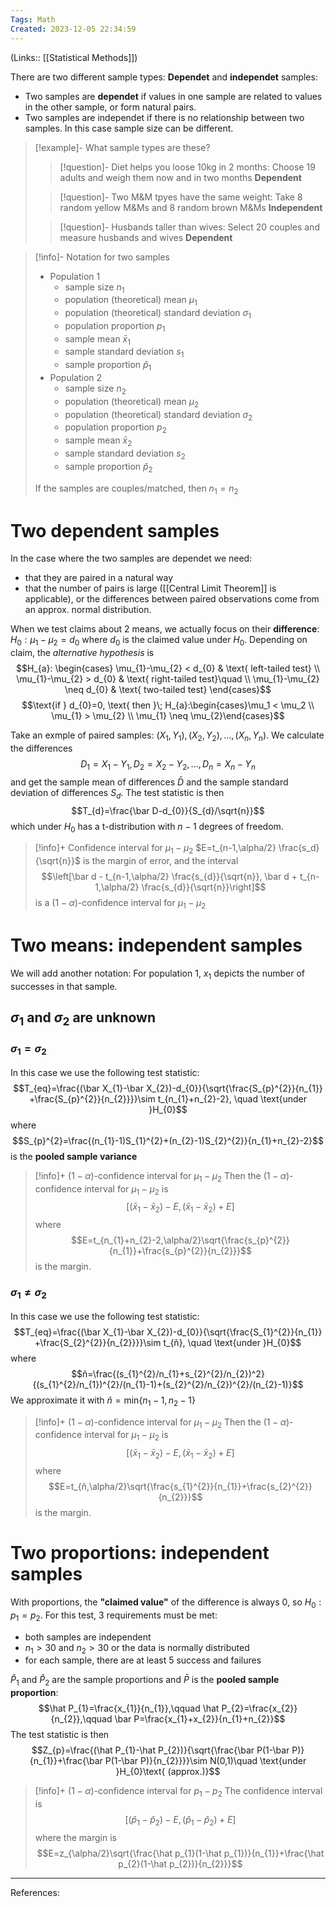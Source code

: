 ```yaml
---
Tags: Math
Created: 2023-12-05 22:34:59
---
```

(Links:: [[Statistical Methods]])

There are two different sample types: **Dependet** and **independet** samples:
- Two samples are **dependet** if values in one sample are related to values in the other sample, or form natural pairs.
- Two samples are independet if there is no relationship between two samples. In this case sample size can be different.

> [!example]- What sample types are these?
> > [!question]- Diet helps you loose 10kg in 2 months: Choose 19 adults and weigh them now and in two months
> > **Dependent** 
> 
> > [!question]- Two M&M tpyes have the same weight: Take 8 random yellow M&Ms and 8 random brown M&Ms
> > **Independent**
> 
> > [!question]- Husbands taller than wives: Select 20 couples and measure husbands and wives
> > **Dependent**

> [!info]- Notation for two samples
> - Population 1
> 	- sample size $n_1$
> 	- population (theoretical) mean $\mu_1$
> 	- population (theoretical) standard deviation $\sigma_1$
> 	- population proportion $p_1$
> 	- sample mean $\bar x_1$
> 	- sample standard deviation $s_1$
> 	- sample proportion $\hat p_1$
> - Population 2
> 	- sample size $n_2$
> 	- population (theoretical) mean $\mu_2$
> 	- population (theoretical) standard deviation $\sigma_2$
> 	- population proportion $p_2$
> 	- sample mean $\bar x_2$
> 	- sample standard deviation $s_2$
> 	- sample proportion $\hat p_2$
> 
> If the samples are couples/matched, then $n_1=n_2$

# Two dependent samples

In the case where the two samples are dependet we need:
- that they are paired in a natural way
- that the number of pairs is large ([[Central Limit Theorem]] is applicable), or the differences between paired observations come from an approx. normal distribution.

When we test claims about 2 means, we actually focus on their **difference**: $H_0:\mu_{1}- \mu_{2}=d_{0}$ where $d_0$ is the claimed value under $H_0$. Depending on claim, the *alternative hypothesis* is $$H_{a}: \begin{cases} \mu_{1}-\mu_{2} < d_{0} & \text{ left-tailed test} \\
\mu_{1}-\mu_{2} > d_{0} & \text{ right-tailed test}\quad  \\
\mu_{1}-\mu_{2} \neq d_{0} & \text{ two-tailed test}
\end{cases}$$ 
$$\text{if } d_{0}=0, \text{ then }\; H_{a}:\begin{cases}\mu_1 < \mu_2 \\ \mu_{1} > \mu_{2} \\ \mu_{1} \neq \mu_{2}\end{cases}$$

Take an exmple of paired samples: $(X_{1},Y_{1}),(X_{2},Y_{2}),...,(X_{n},Y_{n})$. We calculate the differences $$D_1=X_{1}-Y_{1}, D_{2}=X_{2}-Y_{2},...,D_{n}=X_{n}-Y_{n}$$
and get the sample mean of differences $\bar D$ and the sample standard deviation of differences $S_d$. The test statistic is then $$T_{d}=\frac{\bar D-d_{0}}{S_{d}/\sqrt{n}}$$ which under $H_0$ has a t-distribution with $n-1$ degrees of freedom.

> [!info]+ Confidence interval for $\mu_{1}-\mu_{2}$
> $E=t_{n-1,\alpha/2} \frac{s_d}{\sqrt{n}}$ is the margin of error, and the interval $$\left[\bar d - t_{n-1,\alpha/2} \frac{s_{d}}{\sqrt{n}}, \bar d + t_{n-1,\alpha/2} \frac{s_{d}}{\sqrt{n}}\right]$$ is a $(1-\alpha)$-confidence interval for $\mu_{1}-\mu_{2}$

# Two means: independent samples
We will add another notation: For population 1, $x_1$ depicts the number of successes in that sample.
## $\sigma_{1}$ and $\sigma_{2}$ are unknown
### $\sigma_{1}=\sigma_{2}$
In this case we use the following test statistic: $$T_{eq}=\frac{(\bar X_{1}-\bar X_{2})-d_{0}}{\sqrt{\frac{S_{p}^{2}}{n_{1}} +\frac{S_{p}^{2}}{n_{2}}}}\sim t_{n_{1}+n_{2}-2}, \quad \text{under }H_{0}$$ 
where $$S_{p}^{2}=\frac{(n_{1}-1)S_{1}^{2}+(n_{2}-1)S_{2}^{2}}{n_{1}+n_{2}-2}$$ is the **pooled sample variance**
> [!info]+ $(1-\alpha)$-confidence interval for $\mu_{1}-\mu_{2}$ 
> Then the $(1-\alpha)$-confidence interval for $\mu_{1}-\mu_{2}$ is $$\left[(\bar x_{1}-\bar x_{2})-E,(\bar x_{1}-\bar x_{2})+E\right]$$ where $$E=t_{n_{1}+n_{2}-2,\alpha/2}\sqrt{\frac{s_{p}^{2}}{n_{1}}+\frac{s_{p}^{2}}{n_{2}}}$$ is the margin.
### $\sigma_{1}\neq\sigma_{2}$
In this case we use the following test statistic: $$T_{eq}=\frac{(\bar X_{1}-\bar X_{2})-d_{0}}{\sqrt{\frac{S_{1}^{2}}{n_{1}} +\frac{S_{2}^{2}}{n_{2}}}}\sim t_{ñ}, \quad \text{under }H_{0}$$ 
where $$ñ=\frac{(s_{1}^{2}/n_{1}+s_{2}^{2}/n_{2})^2}{(s_{1}^{2}/n_{1})^{2}/(n_{1}-1)+(s_{2}^{2}/n_{2})^{2}/(n_{2}-1)}$$
We approximate it with $ñ=\text{min}\{n_{1}-1, n_{2}-1\}$
> [!info]+ $(1-\alpha)$-confidence interval for $\mu_{1}-\mu_{2}$
> Then the $(1-\alpha)$-confidence interval for $\mu_{1}-\mu_{2}$ is $$\left[(\bar x_{1}-\bar x_{2})-E,(\bar x_{1}-\bar x_{2})+E\right]$$ where $$E=t_{ñ,\alpha/2}\sqrt{\frac{s_{1}^{2}}{n_{1}}+\frac{s_{2}^{2}}{n_{2}}}$$ is the margin.

# Two proportions: independent samples

With proportions, the **"claimed value"** of the difference is always 0, so $H_{0}:p_{1}=p_{2}$. For this test, 3 requirements must be met:
- both samples are independent
- $n_{1}> 30$ and $n_{2}>30$ or the data is normally distributed
- for each sample, there are at least 5 success and failures

$\hat P_{1}$ and $\hat P_{2}$ are the sample proportions and $\bar P$ is the **pooled sample proportion**: $$\hat P_{1}=\frac{x_{1}}{n_{1}},\qquad \hat P_{2}=\frac{x_{2}}{n_{2}},\qquad \bar P=\frac{x_{1}+x_{2}}{n_{1}+n_{2}}$$
The test statistic is then $$Z_{p}=\frac{(\hat P_{1}-\hat P_{2})}{\sqrt{\frac{\bar P(1-\bar P)}{n_{1}}+\frac{\bar P(1-\bar P)}{n_{2}}}}\sim N(0,1)\quad \text{under }H_{0}\text{ (approx.)}$$

> [!info]+ $(1-\alpha)$-confidence interval for $p_{1}-p_{2}$
> The confidence interval is $$\left[(\hat p_{1}-\hat p_{2})-E, (\hat p_{1}-\hat p_{2})+E\right]$$ where the margin is $$E=z_{\alpha/2}\sqrt{\frac{\hat p_{1}(1-\hat p_{1})}{n_{1}}+\frac{\hat p_{2}(1-\hat p_{2})}{n_{2}}}$$

---
References: